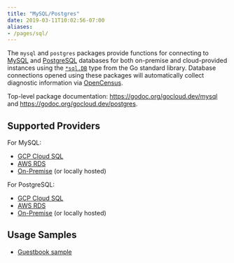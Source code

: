 ```yaml
---
title: "MySQL/Postgres"
date: 2019-03-11T10:02:56-07:00
aliases:
- /pages/sql/
---
```


The `mysql` and `postgres` packages provide functions for connecting to
[MySQL][] and [PostgreSQL][] databases for both on-premise and cloud-provided
instances using the [`*sql.DB`][] type from the Go standard library. Database
connections opened using these packages will automatically collect diagnostic
information via [OpenCensus][].

<!--more-->

Top-level package documentation: https://godoc.org/gocloud.dev/mysql and
https://godoc.org/gocloud.dev/postgres.

[`*sql.DB`]: https://godoc.org/database/sql#DB
[MySQL]: https://www.mysql.com/
[OpenCensus]: https://opencensus.io/
[PostgreSQL]: https://www.postgresql.org/

## Supported Providers

For MySQL:

* [GCP Cloud SQL](https://godoc.org/gocloud.dev/mysql/cloudmysql)
* [AWS RDS](https://godoc.org/gocloud.dev/mysql/rdsmysql)
* [On-Premise](https://godoc.org/gocloud.dev/mysql) (or locally hosted)

For PostgreSQL:

* [GCP Cloud SQL](https://godoc.org/gocloud.dev/postgres/cloudpostgres)
* [AWS RDS](https://godoc.org/gocloud.dev/postgres/rdspostgres)
* [On-Premise](https://godoc.org/gocloud.dev/postgres) (or locally hosted)

## Usage Samples

* [Guestbook
  sample](https://github.com/google/go-cloud/tree/master/samples/guestbook)
